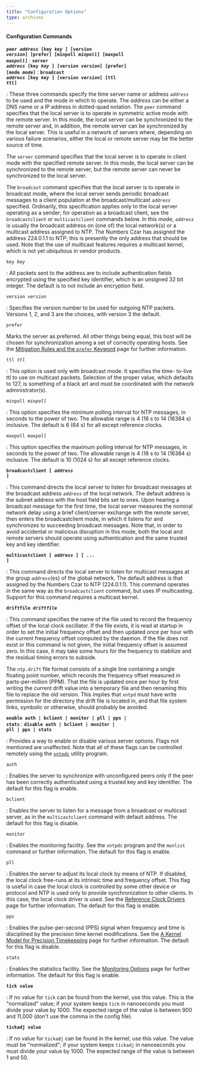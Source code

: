 ```yaml
---
title: "Configuration Options"
type: archives
---
```


#### Configuration Commands

<code>**peer _address_ [key _key_ ] [version _version_] [prefer] [minpoll _minpoll_] [maxpoll _maxpoll_]**</code>
: <code>**server _address_ [key _key_ ] [version _version_] [prefer] [mode _mode_]**</code>
: <code>**broadcast _address_ [key _key_ ] [version _version_] [ttl _ttl_]**</code>

: These three commands specify the time server name or address <code>_address_</code> to be used and the mode in which to operate. The _address_ can be either a DNS name or a IP address in dotted-quad notation. The <code>peer</code> command specifies that the local server is to operate in symmetric active mode with the remote server. In this mode, the local server can be synchronized to the remote server and, in addition, the remote server can be synchronized by the local server. This is useful in a network of servers where, depending on various failure scenarios, either the local or remote server may be the better source of time.

The <code>server</code> command specifies that the local server is to operate in client mode with the specified remote server. In this mode, the local server can be synchronized to the remote server, but the remote server can never be synchronized to the local server.

The <code>broadcast</code> command specifies that the local server is to operate in broadcast mode, where the local server sends periodic broadcast messages to a client population at the broadcast/multicast <code>_address_</code> specified. Ordinarily, this specification applies only to the local server operating as a sender; for operation as a broadcast client, see the <code>broadcastclient</code> or <code>multicastclient</code> commands below. In this mode, <code>_address_</code> is usually the broadcast address on (one of) the local network(s) or a multicast address assigned to NTP. The Numbers Czar has assigned the address 224.0.1.1 to NTP; this is presently the only address that should be used. Note that the use of multicast features requires a multicast kernel, which is not yet ubiquitous in vendor products.

<code>key _key_</code>

: All packets sent to the address are to include authentication fields encrypted using the specified key identifier, which is an unsigned 32 bit integer. The default is to not include an encryption field. 

<code>version _version_</code>

: Specifies the version number to be used for outgoing NTP packets. Versions 1, 2, and 3 are the choices, with version 3 the default.  

<code>prefer</code>

Marks the server as preferred. All other things being equal, this host will be chosen for synchronization among a set of correctly operating hosts. See the [Mitigation Rules and the <code>prefer</code> Keyword](/archives/3-5.93e/prefer) page for further information. 

<code>ttl _ttl_</code>

: This option is used only with broadcast mode. It specifies the time- to-live ttl to use on multicast packets. Selection of the proper value, which defaults to 127, is something of a black art and must be coordinated with the network administrator(s). 

<code>minpoll _minpoll_</code>

: This option specifies the minimum polling interval for NTP messages, in seconds to the power of two. The allowable range is 4 (16 s to 14 (16384 s) inclusive. The default is 6 (64 s) for all except reference clocks. 

<code>maxpoll _maxpoll_</code>

: This option specifies the maximum polling interval for NTP messages, in seconds to the power of two. The allowable range is 4 (16 s to 14 (16384 s) inclusive. The default is 10 (1024 s) for all except reference clocks. 

<code>**broadcastclient [ _address_ ]**</code>

: This command directs the local server to listen for broadcast messages at the broadcast address <code>_address_</code> of the local network. The default address is the subnet address with the host field bits set to ones. Upon hearing a broadcast message for the first time, the local server measures the nominal network delay using a brief client/server exchange with the remote server, then enters the broadcastclient mode, in which it listens for and synchronizes to succeeding broadcast messages. Note that, in order to avoid accidental or malicious disruption in this mode, both the local and remote servers should operate using authentication and the same trusted key and key identifier.

<code>**multicastclient [ _address_ ] [ ... ]**</code>

: This command directs the local server to listen for multicast messages at the group <code>_address_</code>(es) of the global network. The default address is that assigned by the Numbers Czar to NTP (224.0.1.1). This command operates in the same way as the <code>broadcastclient</code> command, but uses IP multicasting. Support for this command requires a multicast kernel.

<code>**driftfile _driftfile_**</code>

: This command specifies the name of the file used to record the frequency offset of the local clock oscillator. If the file exists, it is read at startup in order to set the initial frequency offset and then updated once per hour with the current frequency offset computed by the daemon. If the file does not exist or this command is not given, the initial frequency offset is assumed zero. In this case, it may take some hours for the frequency to stabilize and the residual timing errors to subside.

The <code>ntp.drift</code> file format consists of a single line containing a single floating point number, which records the frequency offset measured in parts-per-million (PPM). That the file is updated once per hour by first writing the current drift value into a temporary file and then renaming this file to replace the old version. This implies that <code>xntpd</code> must have write permission for the directory the drift file is located in, and that file system links, symbolic or otherwise, should probably be avoided.

<code>**enable auth | bclient | monitor | pll | pps | stats**</code>
: <code>**disable auth | bclient | monitor | pll | pps | stats**</code>

: Provides a way to enable or disable various server options. Flags not mentioned are unaffected. Note that all of these flags can be controlled remotely using the [<code>xntpdc</code>](/archives/3-5.93e/xntpdc) utility program.

<code>auth</code>

: Enables the server to synchronize with unconfigured peers only if the peer has been correctly authenticated using a trusted key and key identifier. The default for this flag is enable.

<code>bclient</code>

: Enables the server to listen for a message from a broadcast or multicast server, as in the <code>multicastclient</code> command with default address. The default for this flag is disable.

<code>monitor</code>

: Enables the monitoring facility. See the <code>xntpdc</code> program and the <code>monlist</code> command or further information. The default for this flag is enable.

<code>pll</code>

: Enables the server to adjust its local clock by means of NTP. If disabled, the local clock free-runs at its intrinsic time and frequency offset. This flag is useful in case the local clock is controlled by some other device or protocol and NTP is used only to provide synchronization to other clients. In this case, the local clock driver is used. See the [Reference Clock Drivers](/archives/3-5.93e/refclock) page for further information. The default for this flag is enable.

<code>pps</code>

: Enables the pulse-per-second (PPS) signal when frequency and time is disciplined by the precision time kernel modifications. See the [A Kernel Model for Precision Timekeeping](/archives/3-5.93e/kern) page for further information. The default for this flag is disable.

<code>stats</code>

: Enables the statistics facility. See the [Monitoring Options](/archives/3-5.93e/monopt) page for further information. The default for this flag is enable.

<code>**tick value**</code>

: If no value for <code>tick</code> can be found from the kernel, use this value. This is the "normalized" value; if your system keeps <code>tick</code> in nanoseconds you must divide your value by 1000. The expected range of the value is between 900 and 11,000 (don't use the comma in the config file).

<code>**tickadj value**</code>

: If no value for <code>tickadj</code> can be found in the kernel, use this value. The value must be "normalized"; if your system keeps <code>tickadj</code> in nanoseconds you must divide your value by 1000. The expected range of the value is between 1 and 50.